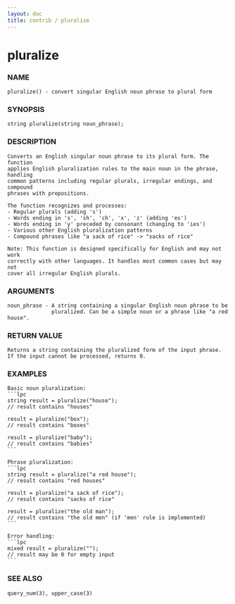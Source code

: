 ```yaml
---
layout: doc
title: contrib / pluralize
---
```

# pluralize

### NAME

    pluralize() - convert singular English noun phrase to plural form

### SYNOPSIS

    string pluralize(string noun_phrase);

### DESCRIPTION

    Converts an English singular noun phrase to its plural form. The function 
    applies English pluralization rules to the main noun in the phrase, handling
    common patterns including regular plurals, irregular endings, and compound
    phrases with prepositions.
    
    The function recognizes and processes:
    - Regular plurals (adding 's')
    - Words ending in 's', 'sh', 'ch', 'x', 'z' (adding 'es') 
    - Words ending in 'y' preceded by consonant (changing to 'ies')
    - Various other English pluralization patterns
    - Compound phrases like "a sack of rice" -> "sacks of rice"
    
    Note: This function is designed specifically for English and may not work
    correctly with other languages. It handles most common cases but may not
    cover all irregular English plurals.

### ARGUMENTS

    noun_phrase - A string containing a singular English noun phrase to be
                  pluralized. Can be a simple noun or a phrase like "a red house".

### RETURN VALUE

    Returns a string containing the pluralized form of the input phrase.
    If the input cannot be processed, returns 0.

### EXAMPLES

    Basic noun pluralization:
    ```lpc
    string result = pluralize("house");
    // result contains "houses"
    
    result = pluralize("box");
    // result contains "boxes"
    
    result = pluralize("baby");
    // result contains "babies"
    ```
    
    Phrase pluralization:
    ```lpc
    string result = pluralize("a red house");
    // result contains "red houses"
    
    result = pluralize("a sack of rice");
    // result contains "sacks of rice"
    
    result = pluralize("the old man");
    // result contains "the old men" (if 'men' rule is implemented)
    ```
    
    Error handling:
    ```lpc
    mixed result = pluralize("");
    // result may be 0 for empty input
    ```

### SEE ALSO

    query_num(3), upper_case(3)
